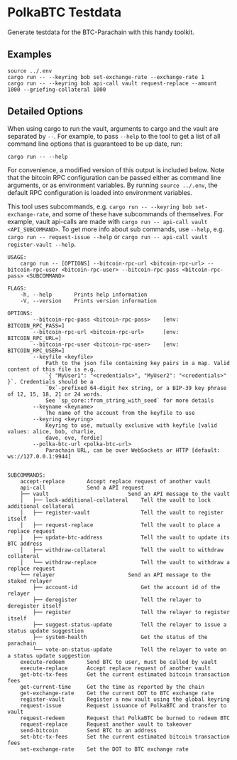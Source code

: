 # PolkaBTC Testdata

Generate testdata for the BTC-Parachain with this handy toolkit.

## Examples

```shell
source ../.env
cargo run -- --keyring bob set-exchange-rate --exchange-rate 1
cargo run -- --keyring bob api-call vault request-replace --amount 1000 --griefing-collateral 1000
```

## Detailed Options

When using cargo to run the vault, arguments to cargo and the vault are separated by `--`. For example, to pass `--help` to the tool to get a list of all command line options that is guaranteed to be up date, run:

```
cargo run -- --help
```

For convenience, a modified version of this output is included below. Note that the bitcoin RPC configuration can be passed either as command line arguments, or as environment variables. By running `source ../.env`, the default RPC configuration is loaded into environment variables. 

This tool uses subcommands, e.g. `cargo run -- --keyring bob set-exchange-rate`, and some of these have subcommands of themselves. For example, vault api-calls are made with `cargo run -- api-call vault <API_SUBCOMMAND>`. To get more info about sub commands, use `--help`, e.g.  `cargo run -- request-issue --help` or `cargo run -- api-call vault register-vault --help`.


```
USAGE:
    cargo run -- [OPTIONS] --bitcoin-rpc-url <bitcoin-rpc-url> --bitcoin-rpc-user <bitcoin-rpc-user> --bitcoin-rpc-pass <bitcoin-rpc-pass> <SUBCOMMAND>

FLAGS:
    -h, --help       Prints help information
    -V, --version    Prints version information

OPTIONS:
        --bitcoin-rpc-pass <bitcoin-rpc-pass>    [env: BITCOIN_RPC_PASS=]
        --bitcoin-rpc-url <bitcoin-rpc-url>      [env: BITCOIN_RPC_URL=]
        --bitcoin-rpc-user <bitcoin-rpc-user>    [env: BITCOIN_RPC_USER=]
        --keyfile <keyfile>
            Path to the json file containing key pairs in a map. Valid content of this file is e.g.
            `{ "MyUser1": "<credentials>", "MyUser2": "<credentials>" }`. Credentials should be a
            `0x`-prefixed 64-digit hex string, or a BIP-39 key phrase of 12, 15, 18, 21 or 24 words.
            See `sp_core::from_string_with_seed` for more details
        --keyname <keyname>
            The name of the account from the keyfile to use
        --keyring <keyring>
            Keyring to use, mutually exclusive with keyfile [valid values: alice, bob, charlie,
            dave, eve, ferdie]
        --polka-btc-url <polka-btc-url>
            Parachain URL, can be over WebSockets or HTTP [default: ws://127.0.0.1:9944]


SUBCOMMANDS:
    accept-replace       Accept replace request of another vault
    api-call             Send a API request
    ├── vault                         Send an API message to the vault
    │   ├── lock-additional-collateral    Tell the vault to lock additional collateral
    │   ├── register-vault                Tell the vault to register itself
    │   ├── request-replace               Tell the vault to place a replace request
    │   ├── update-btc-address            Tell the vault to update its BTC address
    │   ├── withdraw-collateral           Tell the vault to withdraw collateral
    │   └── withdraw-replace              Tell the vault to withdraw a replace request
    └── relayer                       Send an API message to the staked relayer
        ├── account-id                    Get the account id of the relayer
        ├── deregister                    Tell the relayer to deregister itself
        ├── register                      Tell the relayer to register itself
        ├── suggest-status-update         Tell the relayer to issue a status update suggestion
        ├── system-health                 Get the status of the parachain
        └── vote-on-status-update         Tell the relayer to vote on a status update suggestion
    execute-redeem       Send BTC to user, must be called by vault
    execute-replace      Accept replace request of another vault
    get-btc-tx-fees      Get the current estimated bitcoin transaction fees
    get-current-time     Get the time as reported by the chain
    get-exchange-rate    Get the current DOT to BTC exchange rate
    register-vault       Register a new vault using the global keyring
    request-issue        Request issuance of PolkaBTC and transfer to vault
    request-redeem       Request that PolkaBTC be burned to redeem BTC
    request-replace      Request another vault to takeover
    send-bitcoin         Send BTC to an address
    set-btc-tx-fees      Set the current estimated bitcoin transaction fees
    set-exchange-rate    Set the DOT to BTC exchange rate
```